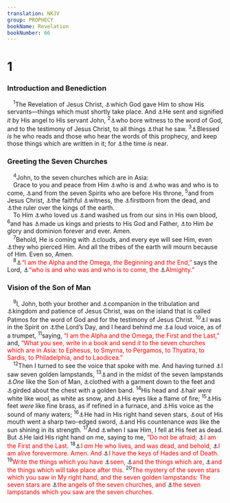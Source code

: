 ```yaml
---
translation: NKJV
group: PROPHECY
bookName: Revelation 
bookNumber: 66
---
```


<div class="title"><h1>1</h1><h3>Introduction and Benediction</h3></div>
<span class="verse kh_1_1"> <sup>1</sup>The Revelation of Jesus Christ, <a data-toggle="tooltip" data-placement="bottom" title="John 3:32">⚓</a>which God gave Him to show His servants—things which must shortly take place. And <a data-toggle="tooltip" data-placement="bottom" title="Rev. 22:6">⚓</a>He sent and signified <i>it</i> by His angel to His servant John, </span>
<span class="verse kh_1_2"><sup>2</sup><a data-toggle="tooltip" data-placement="bottom" title="1 Cor. 1:6">⚓</a>who bore witness to the word of God, and to the testimony of Jesus Christ, to all things <a data-toggle="tooltip" data-placement="bottom" title="1 John 1:1">⚓</a>that he saw. </span>
<span class="verse kh_1_3"><sup>3</sup><a data-toggle="tooltip" data-placement="bottom" title="Luke 11:28; Rev. 22:7">⚓</a>Blessed <i>is</i> he who reads and those who hear the words of this prophecy, and keep those things which are written in it; for <a data-toggle="tooltip" data-placement="bottom" title="James 5:8; Rev. 22:10">⚓</a>the time <i>is</i> near.<br/></span>
<div class="title"><h3>Greeting the Seven Churches</h3></div>
<span class="verse kh_1_4"> <sup>4</sup>John, to the seven churches which are in Asia:<br/> Grace to you and peace from Him <a data-toggle="tooltip" data-placement="bottom" title="Ex. 3:14">⚓</a>who is and <a data-toggle="tooltip" data-placement="bottom" title="John 1:1">⚓</a>who was and who is to come, <a data-toggle="tooltip" data-placement="bottom" title="(Is. 11:2); Zech. 3:9; Rev. 3:1; 4:5; 5:6">⚓</a>and from the seven Spirits who are before His throne, </span>
<span class="verse kh_1_5"><sup>5</sup>and from Jesus Christ, <a data-toggle="tooltip" data-placement="bottom" title="John 8:14; Prov. 14:5">⚓</a>the faithful <a data-toggle="tooltip" data-placement="bottom" title="Is. 55:4">⚓</a>witness, the <a data-toggle="tooltip" data-placement="bottom" title="Ps. 89:27; 1 Cor. 15:20; (Col. 1:18)">⚓</a>firstborn from the dead, and <a data-toggle="tooltip" data-placement="bottom" title="Rev. 17:14">⚓</a>the ruler over the kings of the earth.<br/> To Him <a data-toggle="tooltip" data-placement="bottom" title="John 13:34">⚓</a>who loved us <a data-toggle="tooltip" data-placement="bottom" title="Heb. 9:14">⚓</a>and washed us from our sins in His own blood, </span>
<span class="verse kh_1_6"><sup>6</sup>and has <a data-toggle="tooltip" data-placement="bottom" title="1 Pet. 2:5, 9">⚓</a>made us kings and priests to His God and Father, <a data-toggle="tooltip" data-placement="bottom" title="1 Tim. 6:16">⚓</a>to Him <i>be</i> glory and dominion forever and ever. Amen.<br/></span>
<span class="verse kh_1_7"> <sup>7</sup>Behold, He is coming with <a data-toggle="tooltip" data-placement="bottom" title="Matt. 24:30">⚓</a>clouds, and every eye will see Him, even <a data-toggle="tooltip" data-placement="bottom" title="Zech. 12:10–14; John 19:37">⚓</a>they who pierced Him. And all the tribes of the earth will mourn because of Him. Even so, Amen.<br/></span>
<span class="verse kh_1_8"> <sup>8</sup><a data-toggle="tooltip" data-placement="bottom" title="Is. 41:4; Rev. 21:6; 22:13">⚓</a><font color="red">“I am the Alpha and the Omega, <i>the</i> Beginning and <i>the</i> End,”</font> says the Lord, <a data-toggle="tooltip" data-placement="bottom" title="Rev. 4:8; 11:17">⚓</a><font color="red">“who is and who was and who is to come, the </font><a data-toggle="tooltip" data-placement="bottom" title="Is. 9:6">⚓</a><font color="red">Almighty.”</font><br/></span>
<div class="title"><h3>Vision of the Son of Man</h3></div>
<span class="verse kh_1_9"> <sup>9</sup>I, John, both your brother and <a data-toggle="tooltip" data-placement="bottom" title="Phil. 1:7">⚓</a>companion in the tribulation and <a data-toggle="tooltip" data-placement="bottom" title="(Rom. 8:17; 2 Tim. 2:12)">⚓</a>kingdom and patience of Jesus Christ, was on the island that is called Patmos for the word of God and for the testimony of Jesus Christ. </span>
<span class="verse kh_1_10"><sup>10</sup><a data-toggle="tooltip" data-placement="bottom" title="Acts 10:10">⚓</a>I was in the Spirit on <a data-toggle="tooltip" data-placement="bottom" title="Acts 20:7">⚓</a>the Lord’s Day, and I heard behind me <a data-toggle="tooltip" data-placement="bottom" title="Rev. 4:1">⚓</a>a loud voice, as of a trumpet, </span>
<span class="verse kh_1_11"><sup>11</sup>saying, <font color="red">“I am the Alpha and the Omega, the First and the Last,”</font> and, <font color="red">“What you see, write in a book and send <i>it</i> to the seven churches which are in Asia: to Ephesus, to Smyrna, to Pergamos, to Thyatira, to Sardis, to Philadelphia, and to Laodicea.”</font><br/></span>
<span class="verse kh_1_12"> <sup>12</sup>Then I turned to see the voice that spoke with me. And having turned <a data-toggle="tooltip" data-placement="bottom" title="Ex. 25:37; Zech. 4:2; Rev. 1:20; 2:1">⚓</a>I saw seven golden lampstands, </span>
<span class="verse kh_1_13"><sup>13</sup><a data-toggle="tooltip" data-placement="bottom" title="Rev. 2:1">⚓</a>and in the midst of the seven lampstands <a data-toggle="tooltip" data-placement="bottom" title="Ezek. 1:26; Dan. 7:13; 10:16; Rev. 14:14">⚓</a><i>One</i> like the Son of Man, <a data-toggle="tooltip" data-placement="bottom" title="Dan. 10:5">⚓</a>clothed with a garment down to the feet and <a data-toggle="tooltip" data-placement="bottom" title="Rev. 15:6">⚓</a>girded about the chest with a golden band. </span>
<span class="verse kh_1_14"><sup>14</sup>His head and <a data-toggle="tooltip" data-placement="bottom" title="Dan. 7:9">⚓</a>hair <i>were</i> white like wool, as white as snow, and <a data-toggle="tooltip" data-placement="bottom" title="Dan. 10:6; Rev. 2:18; 19:12">⚓</a>His eyes like a flame of fire; </span>
<span class="verse kh_1_15"><sup>15</sup><a data-toggle="tooltip" data-placement="bottom" title="Ezek. 1:7; Dan. 10:6; Rev. 2:18">⚓</a>His feet <i>were</i> like fine brass, as if refined in a furnace, and <a data-toggle="tooltip" data-placement="bottom" title="Ezek. 1:24; 43:2; Rev. 14:2; 19:6">⚓</a>His voice as the sound of many waters; </span>
<span class="verse kh_1_16"><sup>16</sup><a data-toggle="tooltip" data-placement="bottom" title="Rev. 1:20; 2:1; 3:1">⚓</a>He had in His right hand seven stars, <a data-toggle="tooltip" data-placement="bottom" title="Is. 49:2; (Heb. 4:12); Rev. 2:12, 16; 19:15">⚓</a>out of His mouth went a sharp two-edged sword, <a data-toggle="tooltip" data-placement="bottom" title="Matt. 17:2; Acts 26:13; Rev. 10:1">⚓</a>and His countenance <i>was</i> like the sun shining in its strength. </span>
<span class="verse kh_1_17"><sup>17</sup>And <a data-toggle="tooltip" data-placement="bottom" title="Ezek. 1:28">⚓</a>when I saw Him, I fell at His feet as dead. But <a data-toggle="tooltip" data-placement="bottom" title="Dan. 8:18; 10:10, 12">⚓</a>He laid His right hand on me, saying to me, <font color="red">“Do not be afraid; </font><a data-toggle="tooltip" data-placement="bottom" title="Is. 41:4; 44:6; 48:12; Rev. 2:8; 22:13">⚓</a><font color="red">I am the First and the Last.</font></span>
<span class="verse kh_1_18"><sup>18</sup><a data-toggle="tooltip" data-placement="bottom" title="Rom. 6:9; Rev. 2:8; 10:6; 15:7">⚓</a><font color="red">I <i>am</i> He who lives, and was dead, and behold, </font><a data-toggle="tooltip" data-placement="bottom" title="Rev. 4:9">⚓</a><font color="red">I am alive forevermore. Amen. And </font><a data-toggle="tooltip" data-placement="bottom" title="Ps. 68:20">⚓</a><font color="red">I have the keys of Hades and of Death.</font></span>
<span class="verse kh_1_19"><sup>19</sup><font color="red">Write the things which you have </font><a data-toggle="tooltip" data-placement="bottom" title="Rev. 1:9–18">⚓</a><font color="red">seen, </font><a data-toggle="tooltip" data-placement="bottom" title="Rev. 2:1">⚓</a><font color="red">and the things which are, </font><a data-toggle="tooltip" data-placement="bottom" title="John 16:13; Rev. 4:1">⚓</a><font color="red">and the things which will take place after this.</font></span>
<span class="verse kh_1_20"><sup>20</sup><font color="red">The mystery of the seven stars which you saw in My right hand, and the seven golden lampstands: The seven stars are </font><a data-toggle="tooltip" data-placement="bottom" title="Mal. 2:7; Rev. 2:1">⚓</a><font color="red">the angels of the seven churches, and </font><a data-toggle="tooltip" data-placement="bottom" title="Ex. 25:37; 37:23; Zech. 4:2; Matt. 5:15; Phil. 2:15">⚓</a><font color="red">the seven lampstands which you saw are the seven churches.</font><br/></span>

